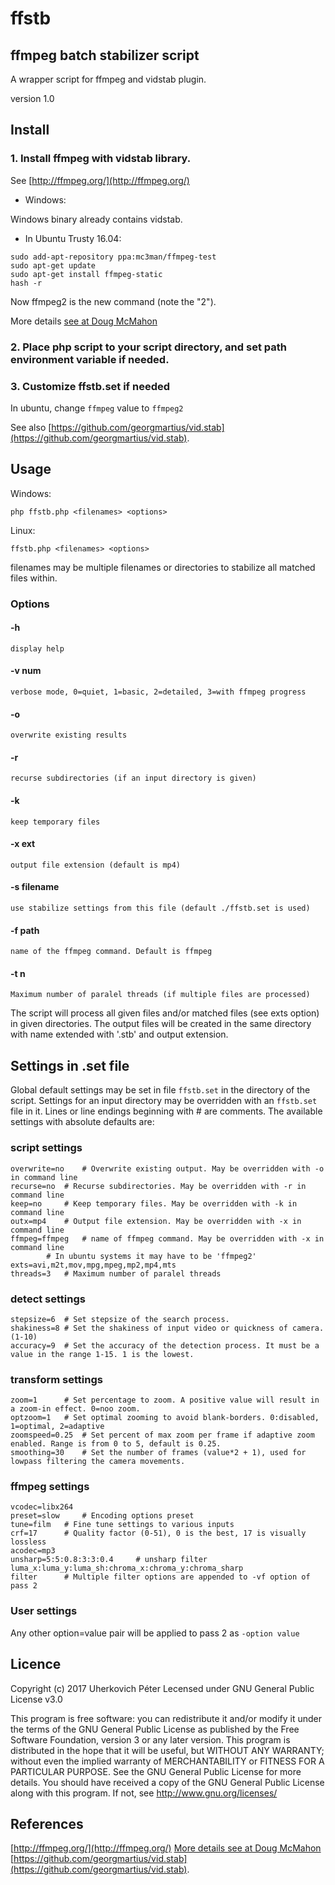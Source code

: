 ffstb
=====
ffmpeg batch stabilizer script
------------------------------

A wrapper script for ffmpeg and vidstab plugin.

version 1.0


Install
-------

### 1. Install ffmpeg with vidstab library. 
See [http://ffmpeg.org/](http://ffmpeg.org/)

- Windows:

Windows binary already contains vidstab.

- In Ubuntu Trusty 16.04:

```
sudo add-apt-repository ppa:mc3man/ffmpeg-test
sudo apt-get update
sudo apt-get install ffmpeg-static
hash -r
```

Now ffmpeg2 is the new command (note the "2").

More details [see at Doug McMahon](https://launchpad.net/~mc3man/+archive/ubuntu/ffmpeg-test)

### 2. Place php script to your script directory, and set path environment variable if needed.
### 3. Customize ffstb.set if needed 
In ubuntu, change `ffmpeg` value to `ffmpeg2`

See also [https://github.com/georgmartius/vid.stab](https://github.com/georgmartius/vid.stab).

Usage
-----
Windows:
```
php ffstb.php <filenames> <options>
```
Linux:
```
ffstb.php <filenames> <options>
```

filenames may be multiple filenames or directories to stabilize all matched files within.

### Options

#### -h	
	display help
#### -v num	
	verbose mode, 0=quiet, 1=basic, 2=detailed, 3=with ffmpeg progress
#### -o
	overwrite existing results
#### -r
	recurse subdirectories (if an input directory is given)
#### -k
	keep temporary files
#### -x ext
	output file extension (default is mp4)
#### -s filename
	use stabilize settings from this file (default ./ffstb.set is used)
#### -f path
	name of the ffmpeg command. Default is ffmpeg
#### -t n
	Maximum number of paralel threads (if multiple files are processed)

The script will process all given files and/or matched files (see exts option) in given directories.
The output files will be created in the same directory with name extended with '.stb' and output extension.
	
Settings in .set file
---------------------
Global default settings may be set in file `ffstb.set` in the directory of the script.
Settings for an input directory may be overridden with an `ffstb.set` file in it.
Lines or line endings beginning with # are comments.
The available settings with absolute defaults are:

### script settings

	overwrite=no	# Overwrite existing output. May be overridden with -o in command line
	recurse=no	# Recurse subdirectories. May be overridden with -r in command line
	keep=no		# Keep temporary files. May be overridden with -k in command line
	outx=mp4	# Output file extension. May be overridden with -x in command line
	ffmpeg=ffmpeg	# name of ffmpeg command. May be overridden with -x in command line
			# In ubuntu systems it may have to be 'ffmpeg2'
	exts=avi,m2t,mov,mpg,mpeg,mp2,mp4,mts
	threads=3	# Maximum number of paralel threads

### detect settings
	
	stepsize=6	# Set stepsize of the search process. 
	shakiness=8	# Set the shakiness of input video or quickness of camera. (1-10)
	accuracy=9	# Set the accuracy of the detection process. It must be a value in the range 1-15. 1 is the lowest.
	
### transform settings

	zoom=1		# Set percentage to zoom. A positive value will result in a zoom-in effect. 0=noo zoom.
	optzoom=1	# Set optimal zooming to avoid blank-borders. 0:disabled, 1=optimal, 2=adaptive
	zoomspeed=0.25	# Set percent of max zoom per frame if adaptive zoom enabled. Range is from 0 to 5, default is 0.25.
	smoothing=30	# Set the number of frames (value*2 + 1), used for lowpass filtering the camera movements. 
	
### ffmpeg settings

	vcodec=libx264 
	preset=slow 	# Encoding options preset
	tune=film	# Fine tune settings to various inputs
	crf=17 		# Quality factor (0-51), 0 is the best, 17 is visually lossless
	acodec=mp3
	unsharp=5:5:0.8:3:3:0.4		# unsharp filter luma_x:luma_y:luma_sh:chroma_x:chroma_y:chroma_sharp
	filter		# Multiple filter options are appended to -vf option of pass 2

### User settings

Any other option=value pair will be applied to pass 2 as `-option value`

Licence
-------
Copyright (c) 2017 Uherkovich Péter
Lecensed under GNU General Public License v3.0

This program is free software: you can redistribute it and/or modify it under the terms of the GNU General Public License as published by the Free Software Foundation, version 3 or any later version.
This program is distributed in the hope that it will be useful, but WITHOUT ANY WARRANTY; without even the implied warranty of MERCHANTABILITY or FITNESS FOR A PARTICULAR PURPOSE. See the GNU General Public License for more details.
You should have received a copy of the GNU General Public License along with this program. If not, see http://www.gnu.org/licenses/

References
----------

[http://ffmpeg.org/](http://ffmpeg.org/)
[More details see at Doug McMahon](https://launchpad.net/~mc3man/+archive/ubuntu/ffmpeg-test)
[https://github.com/georgmartius/vid.stab](https://github.com/georgmartius/vid.stab).
